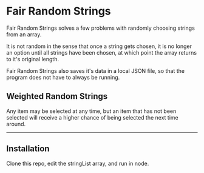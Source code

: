 # Fair Random Strings
Fair Random Strings solves a few problems with randomly choosing strings from an array.

It is not random in the sense that once a string gets chosen, it is no longer an option until all strings have been chosen, at which point the array returns to it's original length.

Fair Random Strings also saves it's data in a local JSON file, so that the program does not have to always be running.

## Weighted Random Strings
Any item may be selected at any time, but an item that has not been selected will receive a higher chance of being selected the next time around. 
___
## Installation
Clone this repo, edit the stringList array, and run in node.
